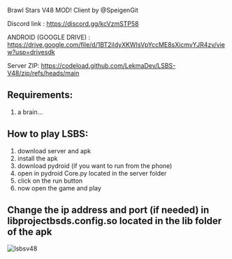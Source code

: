 Brawl Stars V48 MOD! Client by @SpeigenGit

Discord link : https://discord.gg/kcVzmSTP58

ANDROID (GOOGLE DRIVE) : https://drive.google.com/file/d/1BT2ildyXKWIsVpYccME8sXicmvYJR4zv/view?usp=drivesdk

Server ZIP: https://codeload.github.com/LekmaDev/LSBS-V48/zip/refs/heads/main

## Requirements: ##
1. a brain...

## How to play LSBS: ##
1. download server and apk
2. install the apk
3. download pydroid (if you want to run from the phone)
4. open in pydroid Core.py located in the server folder
5. click on the run button
6. now open the game and play

## Change the ip address and port (if needed) in libprojectbsds.config.so located in the lib folder of the apk ##

![lsbsv48](https://cdn.discordapp.com/attachments/1040608064681803827/1090261450095874058/Screenshot_2023-03-28-16-09-21-822_com.lsbs.v48888.jpg)
